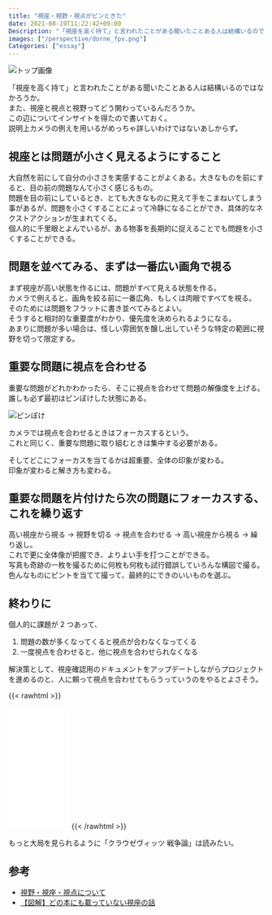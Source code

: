 ```yaml
---
title: "視座・視野・視点がピンときた"
date: 2021-08-19T11:22:42+09:00
Description: "「視座を高く持て」と言われたことがある聞いたことある人は結構いるのではなかろうか。じゃあそれってどうすればいいの？っていうことについてインサイトを得たので書いておく。"
images: ["/perspective/dorne_fpv.png"]
Categories: ["essay"]
---
```


![トップ画像](/perspective/dorne_fpv.png)

「視座を高く持て」と言われたことがある聞いたことある人は結構いるのではなかろうか。  
また、視座と視点と視野ってどう関わっているんだろうか。  
この辺についてインサイトを得たので書いておく。  
説明上カメラの例えを用いるがめっちゃ詳しいわけではないあしからず。

## 視座とは問題が小さく見えるようにすること

大自然を前にして自分の小ささを実感することがよくある。大きなものを前にすると、目の前の問題なんて小さく感じるもの。  
問題を目の前にしているとき、とても大きなものに見えて手をこまねいてしまう事があるが、問題を小さくすることによって冷静になることができ、具体的なネクストアクションが生まれてくる。  
個人的に千里眼とよんでいるが、ある物事を長期的に捉えることでも問題を小さくすることができる。

## 問題を並べてみる、まずは一番広い画角で視る

まず視座が高い状態を作るには、問題がすべて見える状態を作る。  
カメラで例えると、画角を絞る前に一番広角、もしくは肉眼ですべてを視る。  
そのためには問題をフラットに書き並べてみるとよい。  
そうすると相対的な重要度がわかり、優先度を決められるようになる。  
あまりに問題が多い場合は、怪しい雰囲気を醸し出していそうな特定の範囲に視野を切って限定する。

## 重要な問題に視点を合わせる

重要な問題がどれかわかったら、そこに視点を合わせて問題の解像度を上げる。  
誰しも必ず最初はピンぼけした状態にある。

![ピンぼけ](/perspective/photo_pinboke.png)

カメラでは視点を合わせるときはフォーカスするという。  
これと同じく、重要な問題に取り組むときは集中する必要がある。

そしてどこにフォーカスを当てるかは超重要、全体の印象が変わる。  
印象が変わると解き方も変わる。

## 重要な問題を片付けたら次の問題にフォーカスする、これを繰り返す

高い視座から視る → 視野を切る → 視点を合わせる → 高い視座から視る → 繰り返し。  
これで更に全体像が把握でき、よりよい手を打つことができる。  
写真も奇跡の一枚を撮るために何枚も何枚も試行錯誤していろんな構図で撮る。色んなものにピントを当てて撮って、最終的にできのいいものを選ぶ。

## 終わりに

個人的に課題が 2 つあって、

1. 問題の数が多くなってくると視点が合わなくなってくる
2. 一度視点を合わせると、他に視点を合わせられなくなる

解決策として、視座確認用のドキュメントをアップデートしながらプロジェクトを進めるのと、人に頼って視点を合わせてもらうっていうのをやるとよさそう。

{{< rawhtml >}}

<iframe style="width:120px;height:240px;" marginwidth="0" marginheight="0" scrolling="no" frameborder="0" src="//rcm-fe.amazon-adsystem.com/e/cm?lt1=_blank&bc1=000000&IS2=1&bg1=FFFFFF&fc1=000000&lc1=0000FF&t=takasing-22&language=ja_JP&o=9&p=8&l=as4&m=amazon&f=ifr&ref=as_ss_li_til&asins=B08NPHLJVL&linkId=bbab03d62cd9cb411041af0eb318a8ac"></iframe>
{{< /rawhtml >}}

もっと大局を見られるように「クラウゼヴィッツ 戦争論」は読みたい。

## 参考

- [視野・視座・視点について](https://note.com/fladdict/n/n30aaa4d201a5)
- [【図解】どの本にも載っていない視座の話](https://note.com/1996_0928/n/n9204b12cc3b2)
